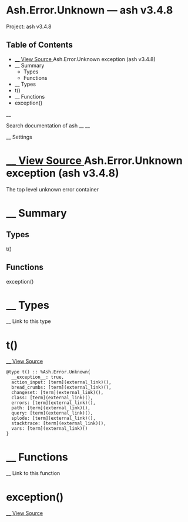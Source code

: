 # Ash.Error.Unknown — ash v3.4.8

Project: ash v3.4.8

## Table of Contents

- [ __ View Source ](external_link) Ash.Error.Unknown exception (ash v3.4.8)
- __ Summary
  - Types
  - Functions
- __ Types
- t()
- __ Functions
- exception()

__

Search documentation of ash __ __

__ Settings

#  [ __ View Source ](external_link) Ash.Error.Unknown exception (ash v3.4.8)

The top level unknown error container

#  __ Summary

##  Types

t()

##  Functions

exception()

#  __ Types

__ Link to this type

# t()

[ __ View Source ](external_link)
    
    
    @type t() :: %Ash.Error.Unknown{
      __exception__: true,
      action_input: [term](external_link)(),
      bread_crumbs: [term](external_link)(),
      changeset: [term](external_link)(),
      class: [term](external_link)(),
      errors: [term](external_link)(),
      path: [term](external_link)(),
      query: [term](external_link)(),
      splode: [term](external_link)(),
      stacktrace: [term](external_link)(),
      vars: [term](external_link)()
    }

#  __ Functions

__ Link to this function

# exception()

[ __ View Source ](external_link)
